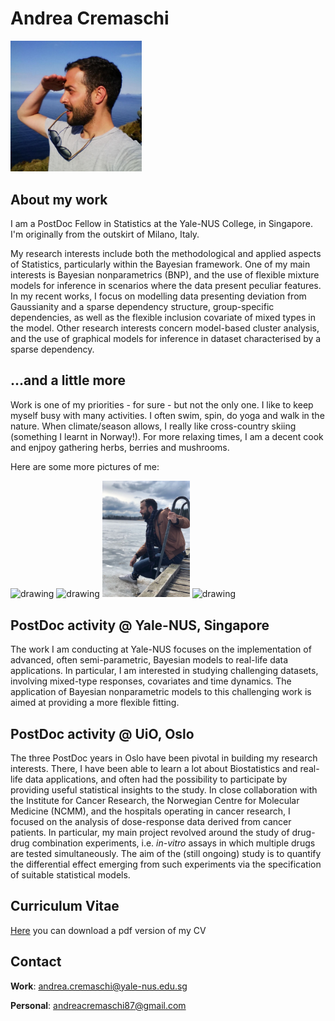 # Andrea Cremaschi
<img src="MainFig2.jpg" alt="drawing" width="210"/>

## About my work
I am a PostDoc Fellow in Statistics at the Yale-NUS College, in Singapore. I'm originally from the outskirt of Milano, Italy.

My research interests include both the methodological and applied aspects of Statistics,
particularly within the Bayesian framework.
One of my main interests is Bayesian nonparametrics (BNP), and the use of flexible mixture
models for inference in scenarios where the data present peculiar features. In my recent
works, I focus on modelling data presenting deviation from Gaussianity and a sparse
dependency structure, group-specific dependencies, as well as the flexible inclusion covariate of
mixed types in the model. Other research interests concern model-based cluster analysis, and the use of graphical models for inference in dataset characterised by a sparse dependency.

## ...and a little more
Work is one of my priorities - for sure - but not the only one. I like to keep myself busy with many activities. I often swim, spin, do yoga and walk in the nature. When climate/season allows, I really like cross-country skiing (something I learnt in Norway!). For more relaxing times, I am a decent cook and enjpoy gathering herbs, berries and mushrooms.

Here are some more pictures of me:

<img src="subFig2.jpg" alt="drawing" width="140"/>  <img src="subFig3.jpg" alt="drawing" width="140"/>  <img src="subFig4.jpg" alt="drawing" width="140"/> <img src="subFig5.jpg" alt="drawing" width="140"/>

## PostDoc activity @ Yale-NUS, Singapore
The work I am conducting at Yale-NUS focuses on the implementation of advanced, often semi-parametric, Bayesian models to real-life data applications. In particular, I am interested in studying challenging datasets, involving mixed-type responses, covariates and time dynamics. The application of Bayesian nonparametric models to this challenging work is aimed at providing a more flexible fitting.

## PostDoc activity @ UiO, Oslo
The three PostDoc years in Oslo have been pivotal in building my research interests. There, I have been able to learn a lot about Biostatistics and real-life data applications, and often had the possibility to participate by providing useful statistical insights to the study.
In close collaboration with the Institute for Cancer Research, the Norwegian Centre for Molecular Medicine (NCMM), and the hospitals operating in cancer research, I focused on the analysis of dose-response data derived from cancer patients. In particular, my main project revolved around the study of drug-drug combination experiments, i.e. _in-vitro_ assays in which multiple drugs are tested simultaneously. The aim of the (still ongoing) study is to quantify the differential effect emerging from such experiments via the specification of suitable statistical models. 

## Curriculum Vitae
[Here](https://github.com/AndCre87/andreacremaschi.github.io/raw/master/CV_Cremaschi.pdf) you can download a pdf version of my CV


## Contact
**Work**: andrea.cremaschi@yale-nus.edu.sg

**Personal**: andreacremaschi87@gmail.com

